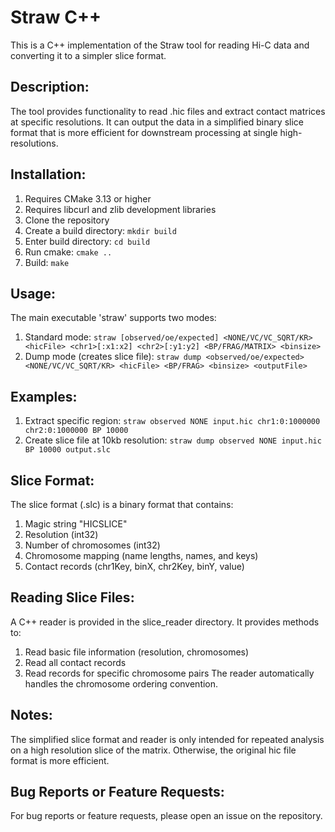 # Straw C++

This is a C++ implementation of the Straw tool for reading Hi-C data and converting it to a simpler slice format.

## Description:
The tool provides functionality to read .hic files and extract contact matrices at specific resolutions. It can output the data in a simplified binary slice format that is more efficient for downstream processing at single high-resolutions.

## Installation:
1. Requires CMake 3.13 or higher
2. Requires libcurl and zlib development libraries
3. Clone the repository
4. Create a build directory: `mkdir build`
5. Enter build directory: `cd build`
6. Run cmake: `cmake ..`
7. Build: `make`

## Usage:
The main executable 'straw' supports two modes:
1. Standard mode:
`straw [observed/oe/expected] <NONE/VC/VC_SQRT/KR> <hicFile> <chr1>[:x1:x2] <chr2>[:y1:y2] <BP/FRAG/MATRIX> <binsize>`
2. Dump mode (creates slice file):
`straw dump <observed/oe/expected> <NONE/VC/VC_SQRT/KR> <hicFile> <BP/FRAG> <binsize> <outputFile>`

## Examples:
1. Extract specific region:
`straw observed NONE input.hic chr1:0:1000000 chr2:0:1000000 BP 10000`
2. Create slice file at 10kb resolution:
`straw dump observed NONE input.hic BP 10000 output.slc`

## Slice Format:
The slice format (.slc) is a binary format that contains:
1. Magic string "HICSLICE"
2. Resolution (int32)
3. Number of chromosomes (int32)
4. Chromosome mapping (name lengths, names, and keys)
5. Contact records (chr1Key, binX, chr2Key, binY, value)

## Reading Slice Files:
A C++ reader is provided in the slice_reader directory. It provides methods to:
1. Read basic file information (resolution, chromosomes)
2. Read all contact records
3. Read records for specific chromosome pairs
The reader automatically handles the chromosome ordering convention.

## Notes:
The simplified slice format and reader is only intended for repeated analysis on a high resolution slice of the matrix. Otherwise, the original hic file format is more efficient.

## Bug Reports or Feature Requests:
For bug reports or feature requests, please open an issue on the repository.